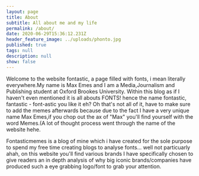 ```yaml
---
layout: page
title: About
subtitle: All about me and my life
permalink: /about/
date: 2020-06-29T15:36:12.231Z
header_feature_image: ../uploads/phonto.jpg
published: true
tags: null
description: null
show: false
---
```

Welcome to the website fontastic, a page filled with fonts, i mean literally everywhere.My name is Max Emes and I am a Media,Journalism and Publishing student at Oxford Brookes University. Within this blog as if I haven't even mentioned it is all abouts FONTS! hence the name fontastic, fantastic - font-astic you like it eh? Oh that's not all of it, have to make sure to add the memes afterwards because due to the fact I have a very unique name Max Emes,if you chop out the ax of "Max" you'll find yourself with the word Memes.(A lot of thought process went through the name of the website hehe.

Fontasticmemes is a blog of mine which i have created for the sole purpose to spend my free time creating blogs to analyse fonts... well not particuarly ahah, on this website you'll find various brands I have specifically chosen to give readers an in depth analysis of why big iconic brands/companies have produced such a eye grabbing logo/font to grab your attention.